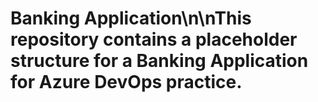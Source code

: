 # Banking Application\n\nThis repository contains a placeholder structure for a Banking Application for Azure DevOps practice.
